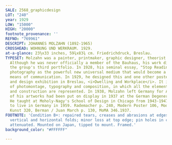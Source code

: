 ```yaml
---
SALE: 2568_graphicdesign
LOT: "240"
year: 1929
LOW: "15000"
HIGH: "20000"
footnote_provenance: ''
REFNO: "769961"
DESCRIPT: JOHANNES MOLZAHN (1892-1965)
CROSSHEAD: WOHNUNG UND WERKRAUM. 1929.
at-a-glance: 23½x33 inches, 59¾x83¾ cm. Friedrichdruck, Breslau.
TYPESET: Molzahn was a painter, printmaker, graphic designer, theorist and teacher.
  Although he was never officially a member of the Bauhaus, his work did appear in
  the group's third portfolio. In 1928, his seminal essay, "Stop Reading, Look!" hailed
  photography as the powerful new universal medium that would become a liberating
  means of communication. In 1929, he designed this and one other poster for an architectural
  and design exhibition in Breslau, <i>Dwelling and Workplace</i>. It is a tour-de-force
  of photomontage, typography and composition, in which all the elements of design
  and construction are represented. In 1938, Molzahn left Germany for America (seven
  of his artworks had been put on display in 1937 at the German Degenerate Art Exhibition).
  He taught at Moholy-Nagy's School of Design in Chicago from 1943-1947 and returned
  to live in Germany in 1959. Rademacher p. 240, Modern Poster 106, Modernism 127,
  Kunst 320, Berman / Juan March p. 130, MoMA 346.1937.
FOOTNOTE: 'Condition B+: repaired tears, creases and abrasions at edges and along
  vertical and horizontal folds; minor loss at top edge; pin holes in corners; colors
  attenuated. Mounted on Japan, tipped to mount. Framed.'
background_color: "#FFFFFF"

---
```

